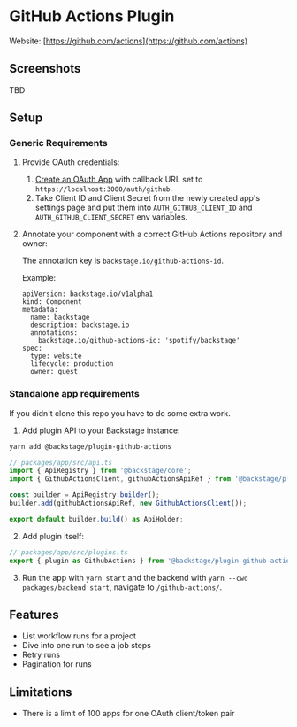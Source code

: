 # GitHub Actions Plugin

Website: [https://github.com/actions](https://github.com/actions)

## Screenshots

TBD

## Setup
### Generic Requirements
1. Provide OAuth credentials:
    1. [Create an OAuth App](https://developer.github.com/apps/building-oauth-apps/creating-an-oauth-app/) with callback URL set to ```https://localhost:3000/auth/github```.
    2. Take Client ID and Client Secret from the newly created app's settings page and put them into ```AUTH_GITHUB_CLIENT_ID``` and ```AUTH_GITHUB_CLIENT_SECRET``` env variables.
2. Annotate your component with a correct GitHub Actions repository and owner:
    
    The annotation key is ```backstage.io/github-actions-id```.

    Example:
    ```
    apiVersion: backstage.io/v1alpha1
    kind: Component
    metadata:
      name: backstage
      description: backstage.io
      annotations:
        backstage.io/github-actions-id: 'spotify/backstage'
    spec:
      type: website
      lifecycle: production
      owner: guest
      ```
### Standalone app requirements
If you didn't clone this repo you have to do some extra work.

1. Add plugin API to your Backstage instance:

```bash
yarn add @backstage/plugin-github-actions
```

```js
// packages/app/src/api.ts
import { ApiRegistry } from '@backstage/core';
import { GithubActionsClient, githubActionsApiRef } from '@backstage/plugin-github-actions';

const builder = ApiRegistry.builder();
builder.add(githubActionsApiRef, new GithubActionsClient());

export default builder.build() as ApiHolder;
```

2. Add plugin itself:

```js
// packages/app/src/plugins.ts
export { plugin as GithubActions } from '@backstage/plugin-github-actions';
```

3. Run the app with `yarn start` and the backend with `yarn --cwd packages/backend start`, navigate to `/github-actions/`.

## Features

- List workflow runs for a project
- Dive into one run to see a job steps
- Retry runs
- Pagination for runs

## Limitations

- There is a limit of 100 apps for one OAuth client/token pair

